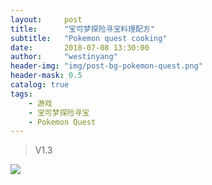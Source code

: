 ```yaml
---
layout:     post
title:      "宝可梦探险寻宝料理配方"
subtitle:   "Pokemon quest cooking"
date:       2018-07-08 13:30:00
author:     "westinyang"
header-img: "img/post-bg-pokemon-quest.png"
header-mask: 0.5
catalog: true
tags:
    - 游戏
    - 宝可梦探险寻宝
    - Pokemon Quest
---
```


> V1.3

![](https://westinyang.github.io/img/in-post/pokemon-quest-cooking-v1.3.jpg)
